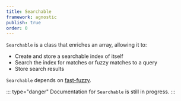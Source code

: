 ```yaml
---
title: Searchable
framework: agnostic
publish: true
order: 0
---
```


`Searchable` is a class that enriches an array, allowing it to:
- Create and store a searchable index of itself
- Search the index for matches or fuzzy matches to a query
- Store search results

`Searchable` depends on [fast-fuzzy](https://github.com/EthanRutherford/fast-fuzzy).

::: type="danger"
Documentation for `Searchable` is still in progress.
:::

